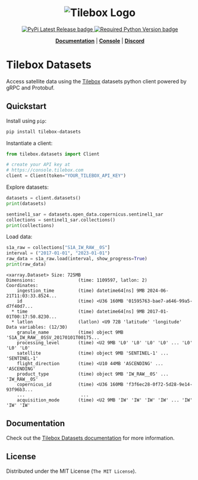 <h1 align="center">
  <img src="https://storage.googleapis.com/tbx-web-assets-2bad228/banners/tilebox-banner.svg" alt="Tilebox Logo">
  <br>
</h1>

<div align="center">
  <a href="https://pypi.org/project/tilebox-datasets/">
    <img src="https://img.shields.io/pypi/v/tilebox-datasets.svg?style=flat-square&label=version&color=f43f5e" alt="PyPi Latest Release badge"/>
  </a>
  <a href="https://pypi.org/project/tilebox-datasets/">
    <img src="https://img.shields.io/pypi/pyversions/tilebox-datasets.svg?style=flat-square&logo=python&color=f43f5e&logoColor=f43f5e" alt="Required Python Version badge"/>
  </a>
</div>

<p align="center">
  <a href="https://docs.tilebox.com/datasets/introduction"><b>Documentation</b></a>
  |
  <a href="https://console.tilebox.com/"><b>Console</b></a>
  |
  <a href="https://tilebox.com/discord"><b>Discord</b></a>
</p>

# Tilebox Datasets

Access satellite data using the [Tilebox](https://tilebox.com) datasets python client powered by gRPC and Protobuf.

## Quickstart

Install using `pip`:

```bash
pip install tilebox-datasets
```

Instantiate a client:

```python
from tilebox.datasets import Client

# create your API key at
# https://console.tilebox.com
client = Client(token="YOUR_TILEBOX_API_KEY")
```

Explore datasets:

```python
datasets = client.datasets()
print(datasets)

sentinel1_sar = datasets.open_data.copernicus.sentinel1_sar
collections = sentinel1_sar.collections()
print(collections)
```

Load data:

```python
s1a_raw = collections["S1A_IW_RAW__0S"]
interval = ("2017-01-01", "2023-01-01")
raw_data = s1a_raw.load(interval, show_progress=True)
print(raw_data)
```

```plaintext
<xarray.Dataset> Size: 725MB
Dimensions:                (time: 1109597, latlon: 2)
Coordinates:
    ingestion_time         (time) datetime64[ns] 9MB 2024-06-21T11:03:33.8524...
    id                     (time) <U36 160MB '01595763-bae7-a646-99a5-d7f40d7...
  * time                   (time) datetime64[ns] 9MB 2017-01-01T00:17:50.8230...
  * latlon                 (latlon) <U9 72B 'latitude' 'longitude'
Data variables: (12/30)
    granule_name           (time) object 9MB 'S1A_IW_RAW__0SSV_20170101T00175...
    processing_level       (time) <U2 9MB 'L0' 'L0' 'L0' 'L0' ... 'L0' 'L0' 'L0'
    satellite              (time) object 9MB 'SENTINEL-1' ... 'SENTINEL-1'
    flight_direction       (time) <U10 44MB 'ASCENDING' ... 'ASCENDING'
    product_type           (time) object 9MB 'IW_RAW__0S' ... 'IW_RAW__0S'
    copernicus_id          (time) <U36 160MB 'f3f6ec28-0f72-5d28-9e14-93f96b3...
    ...                     ...
    acquisition_mode       (time) <U2 9MB 'IW' 'IW' 'IW' 'IW' ... 'IW' 'IW' 'IW'
```

## Documentation

Check out the [Tilebox Datasets documentation](https://docs.tilebox.com/datasets/introduction) for more information.

## License

Distributed under the MIT License (`The MIT License`).
